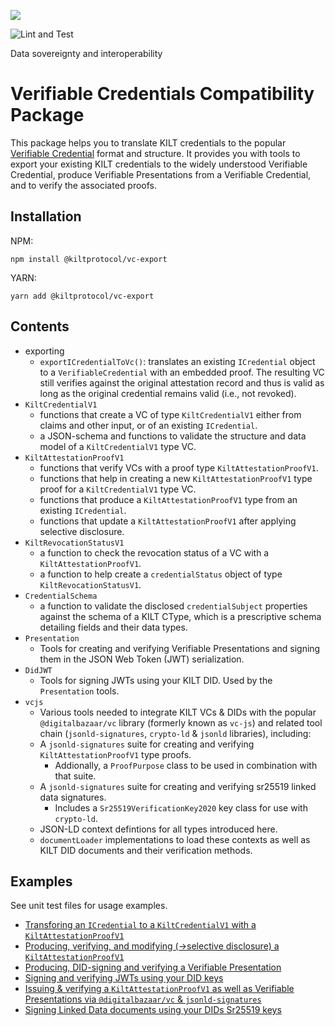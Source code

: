 [![](https://user-images.githubusercontent.com/39338561/122415864-8d6a7c00-cf88-11eb-846f-a98a936f88da.png)
](https://kilt.io)

![Lint and Test](https://github.com/KILTprotocol/sdk-js/workflows/Lint%20and%20Test/badge.svg)

Data sovereignty and interoperability

# Verifiable Credentials Compatibility Package

This package helps you to translate KILT credentials to the popular [Verifiable Credential](https://www.w3.org/TR/vc-data-model/) format and structure.
It provides you with tools to export your existing KILT credentials to the widely understood Verifiable Credential, produce Verifiable Presentations from a Verifiable Credential, and to verify the associated proofs.

## Installation

NPM:

```
npm install @kiltprotocol/vc-export
```

YARN:

```
yarn add @kiltprotocol/vc-export
```

## Contents

- exporting
  - `exportICredentialToVc()`: translates an existing `ICredential` object to a `VerifiableCredential` with an embedded proof.
    The resulting VC still verifies against the original attestation record and thus is valid as long as the original credential remains valid (i.e., not revoked).
- `KiltCredentialV1`
  - functions that create a VC of type `KiltCredentialV1` either from claims and other input, or of an existing `ICredential`.
  - a JSON-schema and functions to validate the structure and data model of a `KiltCredentialV1` type VC.
- `KiltAttestationProofV1`
  - functions that verify VCs with a proof type `KiltAttestationProofV1`.
  - functions that help in creating a new `KiltAttestationProofV1` type proof for a `KiltCredentialV1` type VC.
  - functions that produce a `KiltAttestationProofV1` type from an existing `ICredential`.
  - functions that update a `KiltAttestationProofV1` after applying selective disclosure.
- `KiltRevocationStatusV1`
  - a function to check the revocation status of a VC with a `KiltAttestationProofV1`.
  - a function to help create a `credentialStatus` object of type `KiltRevocationStatusV1`.
- `CredentialSchema`
  - a function to validate the disclosed `credentialSubject` properties against the schema of a KILT CType, which is a prescriptive schema detailing fields and their data types.
- `Presentation`
  - Tools for creating and verifying Verifiable Presentations and signing them in the JSON Web Token (JWT) serialization.
- `DidJWT`
  - Tools for signing JWTs using your KILT DID. Used by the `Presentation` tools.
- `vcjs`
  - Various tools needed to integrate KILT VCs & DIDs with the popular `@digitalbazaar/vc` library (formerly known as `vc-js`) and related tool chain (`jsonld-signatures`, `crypto-ld` & `jsonld` libraries), including:
  - A `jsonld-signatures` suite for creating and verifying `KiltAttestationProofV1` type proofs.
    - Addionally, a `ProofPurpose` class to be used in combination with that suite.
  - A `jsonld-signatures` suite for creating and verifying sr25519 linked data signatures.
    - Includes a `Sr25519VerificationKey2020` key class for use with `crypto-ld`.
  - JSON-LD context defintions for all types introduced here.
  - `documentLoader` implementations to load these contexts as well as KILT DID documents and their verification methods.

## Examples

See unit test files for usage examples.

- [Transforing an `ICredential` to a `KiltCredentialV1` with a `KiltAttestationProofV1`](./src/exportToVerifiableCredential.spec.ts)
- [Producing, verifying, and modifying (->selective disclosure) a `KiltAttestationProofV1`](./src/KiltAttestationProofV1.spec.ts)
- [Producing, DID-signing and verifying a Verifiable Presentation](./src/Presentation.spec.ts)
- [Signing and verifying JWTs using your DID keys](./src/DidJwt.spec.ts)
- [Issuing & verifying a `KiltAttestationProofV1` as well as Verifiable Presentations via `@digitalbazaar/vc` & `jsonld-signatures`](./src/vc-js/suites/KiltAttestationProofV1.spec.ts)
- [Signing Linked Data documents using your DIDs Sr25519 keys](./src/vc-js/suites/Sr25519Signature2020.spec.ts)
